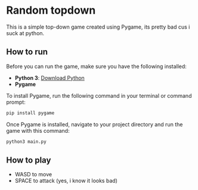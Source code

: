 # Random topdown

This is a simple top-down game created using Pygame, its pretty bad cus i suck at python.

## How to run

Before you can run the game, make sure you have the following installed:

- **Python 3**: [Download Python](https://www.python.org/downloads/)
- **Pygame**

To install Pygame, run the following command in your terminal or command prompt:

```bash
pip install pygame
```
Once Pygame is installed, navigate to your project directory and run the game with this command:

```bash
python3 main.py
```
## How to play

- WASD to move
- SPACE to attack (yes, i know it looks bad)
